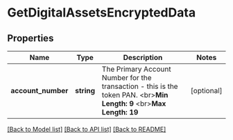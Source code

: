 # GetDigitalAssetsEncryptedData

## Properties
Name | Type | Description | Notes
------------ | ------------- | ------------- | -------------
**account_number** | **string** | The Primary Account Number for the transaction - this is the token PAN. &lt;br&gt;__Min Length: 9__ &lt;br&gt;__Max Length: 19__ | [optional] 

[[Back to Model list]](../README.md#documentation-for-models) [[Back to API list]](../README.md#documentation-for-api-endpoints) [[Back to README]](../README.md)


